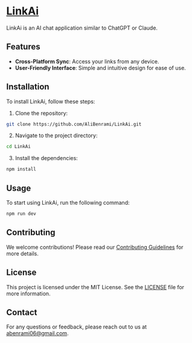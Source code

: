 # [LinkAi](https://main.d3aq5kcd84geb3.amplifyapp.com/chat)

LinkAi is an AI chat application similar to ChatGPT or Claude.


## Features

- **Cross-Platform Sync**: Access your links from any device.
- **User-Friendly Interface**: Simple and intuitive design for ease of use.

## Installation

To install LinkAi, follow these steps:

1. Clone the repository:

```bash
git clone https://github.com/AliBenrami/LinkAi.git
```

2. Navigate to the project directory:

```bash
cd LinkAi
```

3. Install the dependencies:

```bash
npm install
```

## Usage

To start using LinkAi, run the following command:

```bash
npm run dev
```

## Contributing

We welcome contributions! Please read our [Contributing Guidelines](CONTRIBUTING.md) for more details.

## License

This project is licensed under the MIT License. See the [LICENSE](LICENSE) file for more information.

## Contact

For any questions or feedback, please reach out to us at [abenrami06@gmail.com](mailto:abenrami06@gmail.com).
